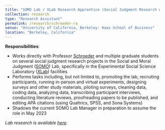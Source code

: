 ```yaml
---
title: "SOMO Lab / XLab Research Apprentice (Social Judgment Research with Co-Director Juliana Schroeder) (_June 2022 - Present_)"
collection: research
type: "Research Assistant"
permalink: /research/schroeder-ra
venue: "University of California, Berkeley: Haas School of Business"
location: "Berkeley, California"
---
```


__Responsibilities__:
- Works directly with Professor [Schroeder](https://julianaschroeder.com/) and multiple graduate students on several social judgment research projects in the Social and Moral Judgment ([SOMO](https://www.somolab.org/)) Lab, specifically in the Experimental Social Science Laboratory ([XLab](https://xlab.berkeley.edu/)) facilities
- Performs tasks including, but not limited to, promoting the lab, recruiting participants, running in-person and virtual experiments, designing surveys and other study materials, piloting surveys, cleaning data, coding data, analyzing data, transcribing participant interviews, conducting literature reviews, proofreading papers to be published, and editing APA citations (using Qualtrics, SPSS, and Sona Systems)
- Shadows the current SOMO Lab Manager in preparation to assume the role in May 2023

_Lab research is available [here](https://www.somolab.org/overview)._
